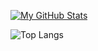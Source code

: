 [![My GitHub Stats](https://github-readme-stats.vercel.app/api/?username=xtoffi&count_private=true&theme=tokyonight&showicons=true)]()

![Top Langs](https://github-readme-stats.vercel.app/api/top-langs/?username=xtoffi&theme=tokyonight)

